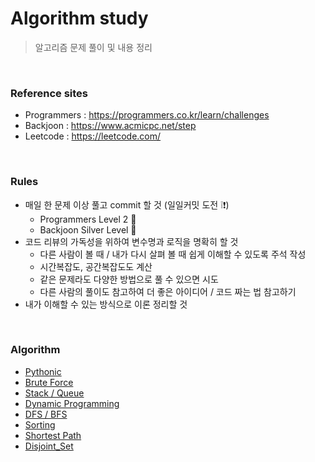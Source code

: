 # Algorithm study

> 알고리즘 문제 풀이 및 내용 정리

<br>

### Reference sites

- Programmers : https://programmers.co.kr/learn/challenges
- Backjoon : https://www.acmicpc.net/step 
- Leetcode : https://leetcode.com/

<br>

### Rules

- 매일 한 문제 이상 풀고 commit 할 것 (일일커밋 도전 ❕❗)
  - Programmers Level 2 🔺
  - Backjoon Silver Level  🔺
- 코드 리뷰의 가독성을 위하여 변수명과 로직을 명확히 할 것
  - 다른 사람이 볼 때 / 내가 다시 살펴 볼 때 쉽게 이해할 수 있도록 주석 작성
  - 시간복잡도, 공간복잡도도 계산
  - 같은 문제라도 다양한 방법으로 풀 수 있으면 시도
  - 다른 사람의 풀이도 참고하여 더 좋은 아이디어 / 코드 짜는 법 참고하기
- 내가 이해할 수 있는 방식으로 이론 정리할 것

<br>

### Algorithm

- [Pythonic](https://github.com/cgvvxx/algorithm_study/blob/master/docs/Pythonic.md)
- [Brute Force](https://github.com/cgvvxx/algorithm_study/blob/master/docs/Brute_Force.md)
- [Stack / Queue](https://github.com/cgvvxx/algorithm_study/blob/master/docs/Stack%26Queue.md)
- [Dynamic Programming](https://github.com/cgvvxx/algorithm_study/blob/master/docs/DP.md)
- [DFS / BFS](https://github.com/cgvvxx/algorithm_study/blob/master/docs/DFS%26BFS.md)
- [Sorting](https://github.com/cgvvxx/algorithm_study/blob/master/docs/Sorting.md)
- [Shortest Path](https://github.com/cgvvxx/algorithm_study/blob/master/docs/Shortest_Path.md)
- [Disjoint_Set](https://github.com/cgvvxx/algorithm_study/blob/master/docs/Disjoint_Set.md)
